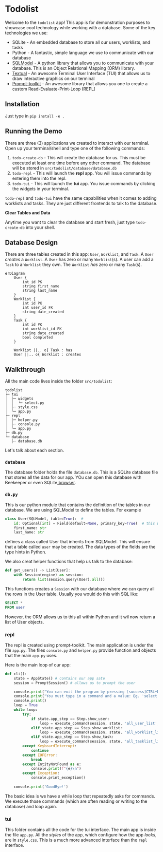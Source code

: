 # Todolist


Welcome to the `todolist` app! This app is for demonstration purposes to showcase cool technology while working with a database. Some of the key technologies we use:

- SQLite - An embedded database to store all our users, worklists, and tasks
- Python - A fantastic, simple language we use to communicate with our database
- [SQLModel](https://sqlmodel.tiangolo.com/) - A python library that allows you to communicate with your database. This is an Object Relational Mapping (ORM) library.
- [Textual](https://textual.textualize.io/) - An awesome Terminal User Interface (TUI) that allows us to draw interactive graphics on our terminal
- [Prompt-toolkit](https://github.com/prompt-toolkit/python-prompt-toolkit) - An awesome library that allows you one to create a custom Read-Evaluate-Print-Loop (REPL) 


## Installation

Just type in `pip install -e .`
## Running the Demo

There are three (3) applications we created to interact with our terminal. Open up your terminal/shell and type one of the following commands:

1. `todo-create-db` - This will create the database for us. This must be executed at least one time before any other command. The database will be stored in `src/todolist/database/database.db`
2. `todo-repl` - This will launch the **repl** app. You will issue commands by entering them into the repl.
3. `todo-tui` - This will launch the **tui** app. You issue commands by clicking the widgets in your terminal.


`todo-repl` and `todo-tui` have the same capabilities when it comes to adding worklists and tasks. They are just different frontends to talk to the database. 

**Clear Tables and Data**

Anytime you want to clear the database and start fresh, just type `todo-create-db` into your shell.

## Database Design

There are three tables created in this app: `User`, `Worklist`, and `Task`. A `User` *creates* a `Worklist`. A `User` has zero or many `Worklist`(s). A user can add a `Task` to a `Worklist` they own. The `Worklist` *has* zero or many `Task`(s). 

```mermaid
erDiagram
    User {
        int id PK
        string first_name
        string last_name
    }
    Worklist {
        int id PK
        int user_id FK
        string date_created
    }
    Task {
        int id PK
        int worklist_id FK
        string date_created
        bool completed
    }

    Worklist ||.. o{ Task : has
    User ||.. o{ Worklist : creates
```

## Walkthrough

All the main code lives inside the folder `src/todolist`:

```
todolist
├─ tui
│  ├─ widgets
│  │  └─ select.py
│  ├─ style.css
│  └─ app.py
├─ repl
│  ├─ helper.py
│  ├─ console.py
│  └─ app.py
├─ db.py
└─ database
   ├─ database.db
```

Let's talk about each section.

### `database`

The database folder holds the file `database.db`. This is a SQLite database file that stores all the data for our app. YOu can open this database with Beekeeper or even SQLite[ browser](https://sqlitebrowser.org/). 

### `db.py`

This is our python module that contains the definition of the tables in our database. We are using SQLModel to define the tables. For example

```python
class User(SQLModel, table=True):  # 
    id: Optional[int] = Field(default=None, primary_key=True)  # this will autoincrement by default
    first_name: str
    last_name: str 
```
defines a class called User that inherits from SQLModel. This will ensure that a table called `user` may be created. The data types of the fields are the type hints in Python.

We also creat helper functions that help us talk to the database:

```python
def get_users() -> List[User]:
    with Session(engine) as session:
        return list(session.query(User).all())
```

This functions creates a `Session` with our database where we can query all the rows in the User table. Usually you would do this with SQL like:

```sql
SELECT *
FROM user
```

However, the ORM allows us to this all within Python and it wil now return a list of User objects. 


### repl

The repl is created using prompt-toolkit. The main application is under the file `app.py`. The files `console.py` and `helper.py` provide function and objects that the main `app.py` uses.

Here is the main loop of our app:

```python
def cli():
    state = AppState() # contains our app sate
    session = PromptSession() # allows us to prompt the user

    console.print("You can exit the program by pressing [success]CTRL+D[/success] at anytime")
    console.print("You must type in a command and a value: Eg. 'select 1', 'complete 1'")
    console.print()
    loop = True
    while loop:
        try:
            if state.app_step == Step.show_user:
                loop = execute_command(session, state, 'all_user_list', model=User)
            elif state.app_step == Step.show_worklist:
                loop = execute_command(session, state, 'all_worklist_list', model=Worklist)
            elif state.app_step == Step.show_task:
                loop = execute_command(session, state, 'all_tasklist_list', model=Task)
        except KeyboardInterrupt:
            continue
        except EOFError:
            break
        except EntityNotFound as e:
            console.print(f"{e}\n")
        except Exception:
            console.print_exception()
            
    console.print('GoodBye!')
```

The basic idea is we have a while loop that repeatedly asks for commands. We execute those commands (which are often reading or writing to the database) and loop again.

### tui

This folder contains all the code for the tui interface. The main app is inside the file `app.py`. All the *styles* of the app, which configure how the app *looks*, are in `style.css`. This is a much more advanced interface than the `repl` interface.



